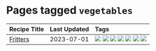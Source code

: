 # Pages tagged `vegetables`

|Recipe Title|Last Updated|Tags
|:---|:---|:---|
|[Fritters](../recipes/fritters.md)|2023-07-01|[![](https://img.shields.io/badge/tag-chicken-e2596)](../tags/chicken.md) [![](https://img.shields.io/badge/tag-family-f1d19f)](../tags/family.md) [![](https://img.shields.io/badge/tag-fried-b6c680)](../tags/fried.md) [![](https://img.shields.io/badge/tag-ham-4e6ea)](../tags/ham.md) [![](https://img.shields.io/badge/tag-lamb-28ab17)](../tags/lamb.md) [![](https://img.shields.io/badge/tag-leftovers-8f457a)](../tags/leftovers.md) [![](https://img.shields.io/badge/tag-vegetables-f6b493)](../tags/vegetables.md)|